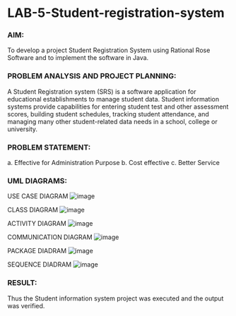 # LAB-5-Student-registration-system
### AIM:
To develop a project Student Registration System using Rational Rose Software and to
implement the software in Java.
### PROBLEM ANALYSIS AND PROJECT PLANNING:
A Student Registration system (SRS) is a software application for educational
establishments to manage student data. Student information systems provide capabilities for
entering student test and other assessment scores, building student schedules, tracking student
attendance, and managing many other student-related data needs in a school, college or
university.
### PROBLEM STATEMENT:
a. Effective for Administration Purpose
b. Cost effective
c. Better Service
### UML DIAGRAMS:
USE CASE DIAGRAM
![image](https://github.com/user-attachments/assets/efbbd2a3-3372-4a70-ab83-19c3dc0f1bc0)

CLASS DIAGRAM 
![image](https://github.com/user-attachments/assets/85b5beb2-722b-4370-863a-b986d9db7203)

ACTIVITY DIAGRAM
![image](https://github.com/user-attachments/assets/753a0f59-8262-46ae-8f0e-8fbade0667cc)

COMMUNICATION DIAGRAM
![image](https://github.com/user-attachments/assets/a1d9544c-74bf-42cb-bebb-5c631882189c)

PACKAGE DIADRAM
![image](https://github.com/user-attachments/assets/71ff6159-7f93-4534-a1cb-43f1a1cb0463)

SEQUENCE DIADRAM
![image](https://github.com/user-attachments/assets/69f28fc5-e158-4c9e-a2e9-97754cc2c82b)





### RESULT:
Thus the Student information system project was executed and the output was
verified.
